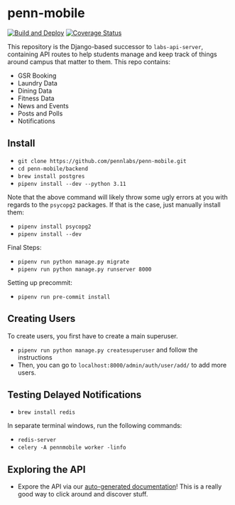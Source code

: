 # penn-mobile

[![Build and Deploy](https://github.com/pennlabs/penn-mobile/actions/workflows/cdkactions_build-and-deploy.yaml/badge.svg)](https://github.com/pennlabs/penn-mobile/actions/workflows/cdkactions_build-and-deploy.yaml)
[![Coverage Status](https://codecov.io/gh/pennlabs/penn-mobile/branch/master/graph/badge.svg)](https://codecov.io/gh/pennlabs/penn-mobile)

This repository is the Django-based successor to `labs-api-server`, containing API routes to help students manage and keep track of things around campus that matter to them. This repo contains:

- GSR Booking
- Laundry Data
- Dining Data
- Fitness Data
- News and Events
- Posts and Polls
- Notifications

## Install

- `git clone https://github.com/pennlabs/penn-mobile.git`
- `cd penn-mobile/backend`
- `brew install postgres`
- `pipenv install --dev --python 3.11`

Note that the above command will likely throw some ugly errors at you with regards to the `psycopg2` packages. If that is the case, just manually install them:
- `pipenv install psycopg2`
- `pipenv install --dev`

Final Steps:
- `pipenv run python manage.py migrate`
- `pipenv run python manage.py runserver 8000`

Setting up precommit:
- `pipenv run pre-commit install`

## Creating Users

To create users, you first have to create a main superuser.

- `pipenv run python manage.py createsuperuser` and follow the instructions
- Then, you can go to `localhost:8000/admin/auth/user/add/` to add more users.

## Testing Delayed Notifications
- `brew install redis`

In separate terminal windows, run the following commands:
- `redis-server`
- `celery -A pennmobile worker -linfo`

## Exploring the API

- Expore the API via our [auto-generated documentation](https://pennmobile.org/api/documentation/)! This is a really good way to click around and discover stuff.